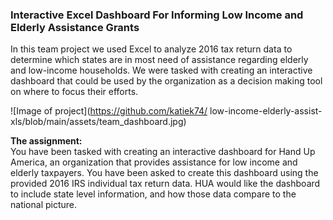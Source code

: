 ### Interactive Excel Dashboard For Informing Low Income and Elderly Assistance Grants

In this team project we used Excel to analyze 2016 tax return data to determine which states are in most need of assistance regarding elderly and low-income households. We were tasked with creating an interactive dashboard that could be used by the organization as a decision making tool on where to focus their efforts.

![Image of project](https://github.com/katiek74/ low-income-elderly-assist-xls/blob/main/assets/team_dashboard.jpg)

<b>The assignment:</b><br>
You have been tasked with creating an interactive dashboard for Hand Up America, an organization that provides assistance for low income and elderly taxpayers. You have been asked to create this dashboard using the provided 2016 IRS individual tax return data. HUA would like the dashboard to include state level information, and how those data compare to the national picture. 